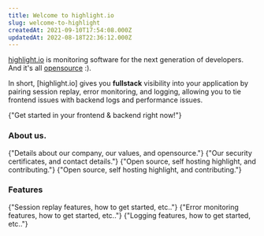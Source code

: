 ```yaml
---
title: Welcome to highlight.io
slug: welcome-to-highlight
createdAt: 2021-09-10T17:54:08.000Z
updatedAt: 2022-08-18T22:36:12.000Z
---
```


[highlight.io](https://highlight.io) is monitoring software for the next generation of developers. And it's all [opensource](https://github.com/highlight/highlight) :). 

In short, [highlight.io] gives you **fullstack** visibility into your application by pairing session replay, error monitoring, and logging, allowing you to tie frontend issues with backend logs and performance issues.

<DocsCardGroup>
    <DocsCard title="Get Started" href="../getting-started/1_overview.md">
        {"Get started in your frontend & backend right now!"}
    </DocsCard>
</DocsCardGroup>

### About us.
<DocsCardGroup>
    <DocsCard title="Mission & Values." href="./2_company/1_values.md">
        {"Details about our company, our values, and opensource."}
    </DocsCard>
    <DocsCard title="Compliance & Security."  href="./2_company/compliance-and-security.md">
        {"Our security certificates, and contact details."}
    </DocsCard>
    <DocsCard title="Contributing to highlight.io"  href="./2_company/open-source/contributing.md">
        {"Open source, self hosting highlight, and contributing."}
    </DocsCard>
    <DocsCard title="Self hosting highlight.io"  href="./2_company/open-source/self-host-hobby.md">
        {"Open source, self hosting highlight, and contributing."}
    </DocsCard>
</DocsCardGroup>

### Features
<DocsCardGroup>
    <DocsCard title="Sesion Replay." href="./6_product-features/1_session-replay/1_overview.md">
        {"Session replay features, how to get started, etc.."}
    </DocsCard>
    <DocsCard title="Error Monitoring."  href="./6_product-features/2_error-monitoring/1_overview.md">
        {"Error monitoring features, how to get started, etc.."}
    </DocsCard>
    <DocsCard title="Logging."  href="./6_product-features/4_logging/1_overview.md">
        {"Logging features, how to get started, etc.."}
    </DocsCard>
</DocsCardGroup>
